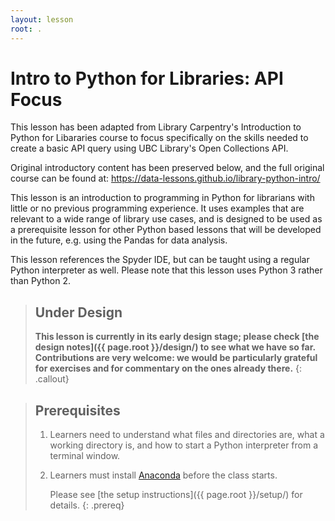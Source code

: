 ```yaml
---
layout: lesson
root: .
---
```


# Intro to Python for Libraries: API Focus


This lesson has been adapted from Library Carpentry's Introduction to Python for Libararies course to focus specifically on the skills needed to create a basic API query using UBC Library's Open Collections API.


Original introductory content has been preserved below, and the full original course can be found at: https://data-lessons.github.io/library-python-intro/


This lesson is an introduction to programming in Python
for librarians with little or no previous programming experience.
It uses examples that are relevant to a wide range of library use cases,
and is designed to be used as a prerequisite lesson for other Python based lessons
that will be developed in the future, e.g. using the Pandas for data analysis.

This lesson references the Spyder IDE,
but can be taught using a regular Python interpreter as well.
Please note that this lesson uses Python 3 rather than Python 2.

> ## Under Design
>
> **This lesson is currently in its early design stage;
> please check [the design notes]({{ page.root }}/design/)
> to see what we have so far.
> Contributions are very welcome:
> we would be particularly grateful for exercises
> and for commentary on the ones already there.**
{: .callout}

> ## Prerequisites
>
> 1. Learners need to understand what files and directories are,
>    what a working directory is,
>    and how to start a Python interpreter from a terminal window.
>
> 2. Learners must install [Anaconda](https://www.continuum.io/downloads) before the class starts.
>
>    Please see [the setup instructions]({{ page.root }}/setup/)
>    for details.
{: .prereq}
